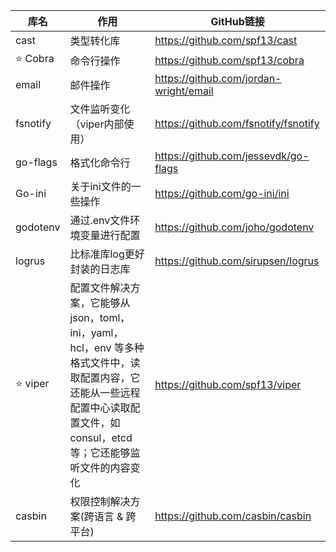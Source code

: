 | 库名         | 作用                                                         | GitHub链接                             |
| ------------ | ------------------------------------------------------------ | -------------------------------------- |
| cast         | 类型转化库                                                   | https://github.com/spf13/cast          |
| :star: Cobra | 命令行操作                                                   | https://github.com/spf13/cobra         |
| email        | 邮件操作                                                     | https://github.com/jordan-wright/email |
| fsnotify     | 文件监听变化（viper内部使用）                                | https://github.com/fsnotify/fsnotify   |
| go-flags     | 格式化命令行                                                 | https://github.com/jessevdk/go-flags   |
| Go-ini       | 关于ini文件的一些操作                                        | https://github.com/go-ini/ini          |
| godotenv     | 通过.env文件环境变量进行配置                                 | https://github.com/joho/godotenv       |
| logrus       | 比标准库log更好封装的日志库                                  | https://github.com/sirupsen/logrus     |
| :star: viper | 配置文件解决方案，它能够从 json，toml，ini，yaml，hcl，env 等多种格式文件中，读取配置内容，它还能从一些远程配置中心读取配置文件，如consul，etcd等；它还能够监听文件的内容变化 | https://github.com/spf13/viper         |
| casbin       | 权限控制解决方案(跨语言 & 跨平台)                            | https://github.com/casbin/casbin       |